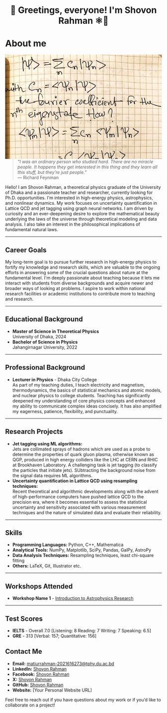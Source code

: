 <h1 align="center">
👋 Greetings, everyone! I'm Shovon Rahman ⚛️🌌
</h1>

# About me
<p>
  <img align="right" src="assets/images/header.jpeg" alt="shovon-rah" />
</p>

> *"I was an ordinary person who studied hard. There are no miracle people. It happens they get interested in this thing and they learn all this stuff, but they’re just people."*  
> — Richard Feynman

Hello! I am Shovon Rahman, a theoretical physics graduate of the University of Dhaka and a passionate teacher and researcher, currently looking for Ph.D. opportunities. I'm interested in high-energy physics, astrophysics, and nonlinear dynamics. My work focuses on uncertainty quantification in Lattice QCD and jet tagging using graph neural networks. I am driven by curiosity and an ever-deepening desire to explore the mathematical beauty underlying the laws of the universe through theoretical modeling and data analysis. I also take an interest in the philosophical implications of fundamental natural laws.

---
## **Career Goals**
My long-term goal is to pursue further research in high-energy physics to fortify my knowledge and research skills, which are valuable to the ongoing efforts in answering some of the crucial questions about nature at the fundamental level. I'm deeply passionate about teaching because it lets me interact with students from diverse backgrounds and acquire newer and broader ways of looking at problems. I aspire to work within national research facilities or academic institutions to contribute more to teaching and research.

---

## **Educational Background**
- **Master of Science in Theoretical Physics** <br>
University of Dhaka, 2024
- **Bachelor of Science in Physics**<br>
Jahangirnagar University, 2022
---

## **Professional Background**
- **Lecturer in Physics** - Dhaka City College <br>
As part of my teaching duties, I teach electricity and magnetism, thermodynamics, the basics of statistical mechanics and atomic models, and nuclear physics to college students. Teaching has significantly deepened my understanding of core physics concepts and enhanced my ability to communicate complex ideas concisely. It has also amplified my eagerness, patience, flexibility, and punctuality.

---

## **Research Projects**
- **Jet tagging using ML algorithms:**<br>
Jets are collimated sprays of hadrons which are used as a probe to determine the properties of quark gluon plasma, otherwise known as QGP, produced in high energy colliders like the LHC at CERN and RHIC at Brookhaven Laboratory. A challenging task is jet tagging (to classify the particles that initiate jets). SUbtracting the background noise from the signal data requires ML algorithms.
- **Uncertainty quantification in Lattice QCD using resampling techniques:**<br>
Recent theoretical and algorithmic developments along with the advent of high-performance computers have pushed lattice QCD to the precision era, where it becomes essential to assess the statistical uncertainty and sensitivity associated with various measurement techniques and the nature of simulated data and evaluate their reliability.

---

## **Skills**
- **Programming Languages:** Python, C++, Mathematica
- **Analytical Tools:** NumPy, Matplotlib, SciPy, Pandas, GalPy, AstroPy
- **Data Analysis Techniques:** Resampling techniques, least chi-square fitting
- **Others:** LaTeX, Git, Illustrator etc.

---

## **Workshops Attended**
- **Workshop Name 1** - [Introduction to Astrophysics Research](https://www.facebook.com/events/917349137214758)


---

## **Test Scores**
- **IELTS** - Overall 7.0 [Listening: 8 Reading: 7 Writing: 7 Speaking: 6.5]
- **GRE** - 313 [Verbal: 157; Quantitative: 156]

## **Contact Me**
- **Email:** matiurrahman-2021616273@tphy.du.ac.bd
- **LinkedIn:** [Shovon Rahman](https://www.linkedin.com/in/shovon-rah/)
- **Facebook:** [Shovon Rahman](https://www.facebook.com/shovon.rah)
- **X:** [Shovon Rahman](https://x.com/shovon_rah)
- **GitHub:** [Shovon Rahman](https://github.com/shovon-rah/)
- **Website:** [Your Personal Website URL]

Feel free to reach out if you have questions about my work or if you’d like to collaborate on a project!
